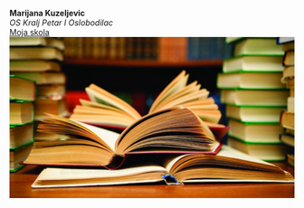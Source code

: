 **Marijana Kuzeljevic** \
*OS Kralj Petar I Oslobodilac* \
[Moja skola](https://oskorbevac.edu.rs/)
![Moja slika](https://raw.githubusercontent.com/MarijanaKuzeljevic/Obuka-2024/main/dan-knjige.jpg)

